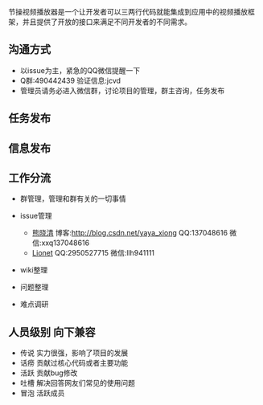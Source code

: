 节操视频播放器是一个让开发者可以三两行代码就能集成到应用中的视频播放框架，并且提供了开放的接口来满足不同开发者的不同需求。

## 沟通方式
* 以issue为主，紧急的QQ微信提醒一下
* Q群:490442439 验证信息:jcvd
* 管理员请务必进入微信群，讨论项目的管理，群主咨询，任务发布

## 任务发布

## 信息发布

## 工作分流

* 群管理，管理和群有关的一切事情
* issue管理
  * [熊晓清](https://github.com/XXiaoQing) 博客:http://blog.csdn.net/yaya_xiong QQ:137048616 微信:xxq137048616
  * [Lionet](https://github.com/Lionet6?tab=repositories) QQ:2950527715 微信:llh941111

* wiki整理
* 问题整理
* 难点调研

## 人员级别 向下兼容

* 传说 实力很强，影响了项目的发展
* 话痨 贡献过核心代码或者主要功能
* 活跃 贡献bug修改
* 吐槽 解决回答网友们常见的使用问题
* 冒泡 活跃成员

